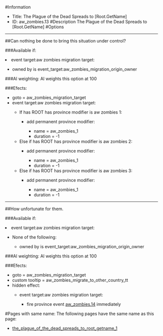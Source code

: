 #Information
 - Title: The Plague of the Dead Spreads to [Root.GetName]
 - ID: aw_zombies.13
#Description
The Plague of the Dead Spreads to [Root.GetName]
#Options

___
##Can nothing be done to bring this situation under control?

###Available if:
<li>event target:aw zombies migration target:</li><ul><li>owned by is event_target:aw_zombies_migration_origin_owner</li></ul>

###AI weighting:
AI weights this option at 100


###Efects:<ul><li>goto = aw_zombies_migration_target</li><li>event target:aw zombies migration target:</li><ul><li>If has ROOT has province modifier is aw zombies 1:</li><ul><li>add permanent province modifier:</li><ul><li>name = aw_zombies_1</li><li>duration = -1</li></ul></ul><li>Else if has ROOT has province modifier is aw zombies 2:</li><ul><li>add permanent province modifier:</li><ul><li>name = aw_zombies_1</li><li>duration = -1</li></ul></ul><li>Else if has ROOT has province modifier is aw zombies 3:</li><ul><li>add permanent province modifier:</li><ul><li>name = aw_zombies_1</li><li>duration = -1</li></ul></ul></ul></ul>

___
##How unfortunate for them.

###Available if:
<li>event target:aw zombies migration target:</li><ul><li>None of the following:</li><ul><li>owned by is event_target:aw_zombies_migration_origin_owner</li></ul></ul>

###AI weighting:
AI weights this option at 100


###Efects:<ul><li>goto = aw_zombies_migration_target</li><li>custom tooltip = aw_zombies_migrate_to_other_country_tt</li><li>hidden effect:</li><ul><li>event target:aw zombies migration target:</li><ul><li>fire province event [aw_zombies.14](aw_zombies.14_slug) immediately </li></ul></ul></ul>


#Pages with same name:
The following pages have the same name as this page:
 - [the_plague_of_the_dead_spreads_to_root_getname_1](the_plague_of_the_dead_spreads_to_root_getname_1.md)
